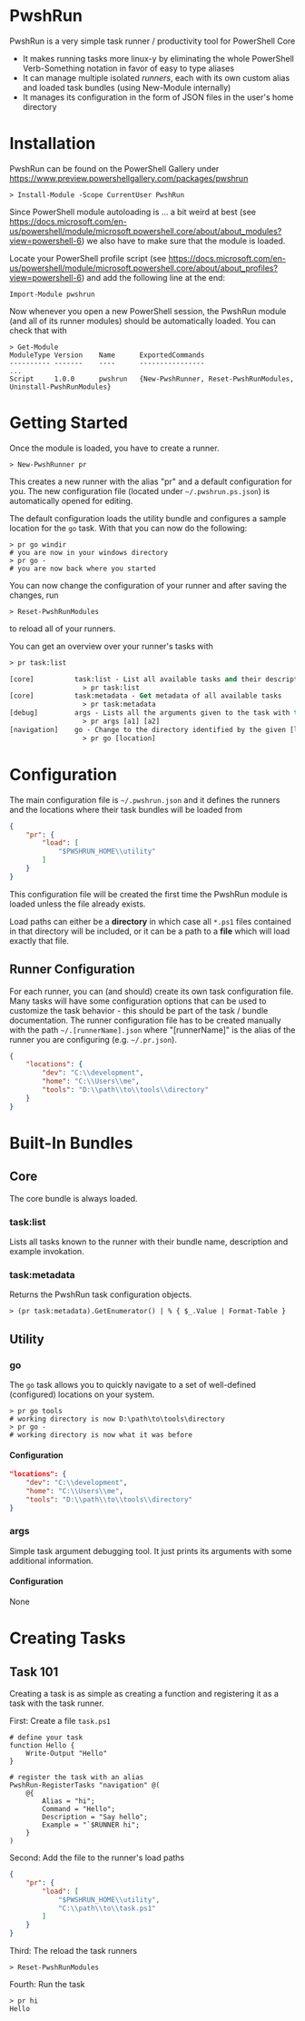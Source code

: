 # PwshRun
PwshRun is a very simple task runner / productivity tool for PowerShell Core

* It makes running tasks more linux-y by eliminating the whole PowerShell Verb-Something notation in favor of easy to type aliases
* It can manage multiple isolated _runners_, each with its own custom alias and loaded task bundles (using New-Module internally)
* It manages its configuration in the form of JSON files in the user's home directory



# Installation
PwshRun can be found on the PowerShell Gallery under https://www.preview.powershellgallery.com/packages/pwshrun

```
> Install-Module -Scope CurrentUser PwshRun
```

Since PowerShell module autoloading is ... a bit weird at best (see https://docs.microsoft.com/en-us/powershell/module/microsoft.powershell.core/about/about_modules?view=powershell-6)
we also have to make sure that the module is loaded.

Locate your PowerShell profile script (see https://docs.microsoft.com/en-us/powershell/module/microsoft.powershell.core/about/about_profiles?view=powershell-6) and add the following line at the end:

```
Import-Module pwshrun
```

Now whenever you open a new PowerShell session, the PwshRun module (and all of its runner modules) should be automatically loaded. You can check that with
```
> Get-Module
ModuleType Version    Name      ExportedCommands
---------- -------    ----      ----------------
...
Script     1.0.0      pwshrun   {New-PwshRunner, Reset-PwshRunModules, Uninstall-PwshRunModules}
```



# Getting Started
Once the module is loaded, you have to create a runner.

```
> New-PwshRunner pr
```

This creates a new runner with the alias "pr" and a default configuration for you. The new configuration file (located under `~/.pwshrun.ps.json`) is automatically opened for editing.

The default configuration loads the utility bundle and configures a sample location for the `go` task. With that you can now do the following:
```
> pr go windir
# you are now in your windows directory
> pr go -
# you are now back where you started
```

You can now change the configuration of your runner and after saving the changes, run
```
> Reset-PwshRunModules
```
to reload all of your runners.

You can get an overview over your runner's tasks with
```ps
> pr task:list

[core]          task:list - List all available tasks and their descriptions
                  > pr task:list
[core]          task:metadata - Get metadata of all available tasks
                  > pr task:metadata
[debug]         args - Lists all the arguments given to the task with type information
                  > pr args [a1] [a2]
[navigation]    go - Change to the directory identified by the given [location] name
                  > pr go [location]
```



# Configuration
The main configuration file is `~/.pwshrun.json` and it defines the runners and the locations where their task bundles will be loaded from

```json
{
    "pr": {
        "load": [
            "$PWSHRUN_HOME\\utility"
        ]
    }
}
```

This configuration file will be created the first time the PwshRun module is loaded unless the file already exists.

Load paths can either be a **directory** in which case all `*.ps1` files contained in that directory will be included, or it can be a path to a **file** which will load exactly that file.


## Runner Configuration
For each runner, you can (and should) create its own task configuration file. Many tasks will have some configuration options that can be used to customize the task behavior - this should be part of the task / bundle documentation. The runner configuration file has to be created manually with the path `~/.[runnerName].json` where "[runnerName]" is the alias of the runner you are configuring (e.g. `~/.pr.json`).

```json
{
    "locations": {
        "dev": "C:\\development",
        "home": "C:\\Users\\me",
        "tools": "D:\\path\\to\\tools\\directory"
    }
}
```

# Built-In Bundles

## Core
The core bundle is always loaded.

### task:list
Lists all tasks known to the runner with their bundle name, description and example invokation.

### task:metadata
Returns the PwshRun task configuration objects.

```
> (pr task:metadata).GetEnumerator() | % { $_.Value | Format-Table }
```

## Utility

### go
The `go` task allows you to quickly navigate to a set of well-defined (configured) locations on your system.

```
> pr go tools
# working directory is now D:\path\to\tools\directory
> pr go -
# working directory is now what it was before
```

#### Configuration
```json
"locations": {
    "dev": "C:\\development",
    "home": "C:\\Users\\me",
    "tools": "D:\\path\\to\\tools\\directory"
}
```


### args
Simple task argument debugging tool. It just prints its arguments with some additional information.

#### Configuration
None



# Creating Tasks

## Task 101
Creating a task is as simple as creating a function and registering it as a task with the task runner.

First: Create a file `task.ps1`
```
# define your task
function Hello {
    Write-Output "Hello"
}

# register the task with an alias
PwshRun-RegisterTasks "navigation" @(
    @{
        Alias = "hi";
        Command = "Hello";
        Description = "Say hello";
        Example = "`$RUNNER hi";
    }
)

```

Second: Add the file to the runner's load paths
```json
{
    "pr": {
        "load": [
            "$PWSHRUN_HOME\\utility",
            "C:\\path\\to\\task.ps1"
        ]
    }
}
```

Third: The reload the task runners
```
> Reset-PwshRunModules
```

Fourth: Run the task
```
> pr hi
Hello
```
